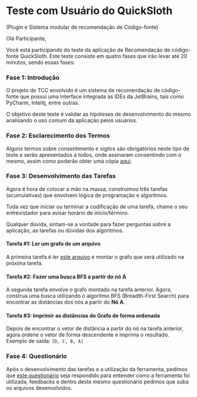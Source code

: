 # Teste com Usuário do QuickSloth
(Plugin e Sistema modular de recomendação de Código-fonte)

Olá Participante, 

Você está participando do teste da aplicação de Recomendação de código-fonte QuickSloth. Este teste consiste em quatro fases que irão levar até 20 minutos, sendo essas fases:


### Fase 1: Introdução
O projeto de TCC envolvido é um sistema de recomendação de código-fonte que possui uma interface integrada às IDEs da JetBrains, tais como PyCharm, Intellij, entre outras. 

O objetivo deste teste é validar as hipóteses de desenvolvimento do mesmo analisando o uso comum da aplicação pelos usuários.


### Fase 2: Esclarecimento dos Termos
Alguns termos sobre consentimento e sigilos são obrigatórios neste tipo de teste e serão apresentados a todos, onde assinaram consentindo com o mesmo, assim como poderão obter uma cópia [aqui](https://github.com/quicksloth/user-test/blob/master/confidentialityTerm/Termo%20de%20Sigilo%20e%20Consentimento%20Livre%20e%20Esclarecido.pdf).

### Fase 3: Desenvolvimento das Tarefas
Agora é hora de colocar a mão na massa, construimos três tarefas (acumulativas) que envolvem lógica de programação e algoritmos.

Toda vez que iniciar ou terminar a codificação de uma tarefa, chame o seu entrevistador para avisar horário de inicio/término.

Qualquer dúvida, sintam-se a vontade para fazer perguntas sobre a aplicação, as tarefas ou dúvidas dos algoritmos.

#### Tarefa #1: Ler um grafo de um arquivo
A primeira tarefa é ler [este arquivo](tasks/input.txt)  e montar o grafo que será utilizado na próxima tarefa.

#### Tarefa #2: Fazer uma busca BFS a partir do nó A
A segunda tarefa envolve o grafo montado na tarefa anterior. Agora, construa uma busca utilizando o algoritmo BFS (Breadth-First Search) para encontrar as distâncias dos nós a partir do **Nó A**.

#### Tarefa #3: Imprimir as distâncias do Grafo de forma ordenada
Depois de encontrar o vetor de distância a partir do nó na tarefa anterior, agora ordene o vetor de forma descendente e imprima o resultado. Exemplo de saída: `[D, C, B, A]`


### Fase 4: Questionário
Após o desenvolvimento das tarefas e a utilização da ferramenta, pedimos que [este questionário](https://goo.gl/forms/3SiE1KJ7U6xBn6Vy1) seja respondido para entender como a ferramenta foi utilizada, feedbacks e dentro deste mesmo questionário pedimos que suba os arquivos desenvolvidos. 

